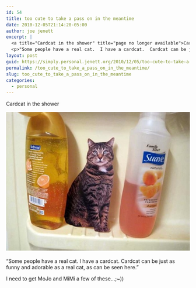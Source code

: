 ```yaml
---
id: 54
title: too cute to take a pass on in the meantime
date: 2010-12-05T21:14:20-05:00
author: joe jenett
excerpt: |
  <a title="Cardcat in the shower" title="page no longer available">Cardcat in the shower</a> <p><span style="display:inline"><img alt="cardcat_shower.jpg" src="../images/cardcat_shower.jpg" style="text-align:center;display:block;margin:0 auto 20px"></span></p>
  <p>"Some people have a real cat.  I have a cardcat.  Cardcat can be just as funny and adorable as a real cat, as can be seen here."</p> <p>I need to get MoJo and MiMi a few of these...;~))</p>
layout: post
guid: https://simply.personal.jenett.org/2010/12/05/too-cute-to-take-a-pass-on-in-the-meantime/
permalink: /too_cute_to_take_a_pass_on_in_the_meantime/
slug: too_cute_to_take_a_pass_on_in_the_meantime
categories:
  - personal
---
```

<a title="page no longer available">Cardcat in the shower</a>

<span style="display:inline"><img alt="cardcat_shower.jpg" src="../images/cardcat_shower.jpg" style="text-align:center;display:block;margin:0 auto 20px"></span>

&#8220;Some people have a real cat. I have a cardcat. Cardcat can be just as funny and adorable as a real cat, as can be seen here.&#8221;

I need to get MoJo and MiMi a few of these...;~))